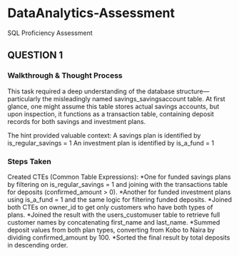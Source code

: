 # DataAnalytics-Assessment
SQL Proficiency Assessment

## QUESTION 1
### Walkthrough & Thought Process
This task required a deep understanding of the database structure—particularly the misleadingly named savings_savingsaccount table.
At first glance, one might assume this table stores actual savings accounts, but upon inspection, it functions as a transaction table, containing deposit records for both savings and investment plans.

The hint provided valuable context:
A savings plan is identified by is_regular_savings = 1
An investment plan is identified by is_a_fund = 1

### Steps Taken
Created CTEs (Common Table Expressions):
*One for funded savings plans by filtering on is_regular_savings = 1 and joining with the transactions table for deposits (confirmed_amount > 0).
*Another for funded investment plans using is_a_fund = 1 and the same logic for filtering funded deposits.
*Joined both CTEs on owner_id to get only customers who have both types of plans.
*Joined the result with the users_customuser table to retrieve full customer names by concatenating first_name and last_name.
*Summed deposit values from both plan types, converting from Kobo to Naira by dividing confirmed_amount by 100.
*Sorted the final result by total deposits in descending order.



